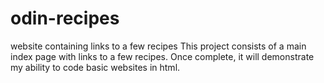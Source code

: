 # odin-recipes
website containing links to a few recipes
This project consists of a main index page with links to a few recipes. Once complete, it will demonstrate my ability to code basic websites in html. 